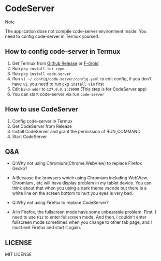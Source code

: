 # CodeServer

> [!NOTE]
> The application dose not compile code-server environment inside. You need to config code-server in Termux yourself.

## How to config code-server in Termux

1. Get Termux from [Github Release](https://github.com/termux/termux-app/releases) or [F-droid](https://f-droid.org/en/packages/com.termux/)
2. Run `pkg install tur-repo`
3. Run `pkg install code-server`
4. Run `vi ~/.config/code-server/config.yaml` to edit config, if you don't have `vi`, you need to run `pkg install vim` first
5. Edit `bind-addr` to `127.0.0.1:20000` (This step is for CodeServer app)
6. You can start code-server via run `code-server`

## How to use CodeServer

1. Config code-server in Termux
2. Get CodeServer from Release
3. Install CodeServer and grant the permission of RUN_COMMAND
4. Start CodeServer

## Q&A

- Q:Why not using Chromium(Chrome,WebView) to replace Firefox Gecko?
- A:Because the browsers which using Chromium including WebView, Chromium , etc will have display problem in my tablet device. You can think about that when you using a dark theme vscode but there is a white line on the screen bottom to hurt you eyes is very bad.

- Q:Why not using Firefox to replace CodeServer?
- A:In Firefox, the fullscreen mode have some unbearable problem. First, I need to use `F12` to enter fullscreen mode. And then, I couldn't enter fullscreen mode sometimes when you change to other tab page, and I must exit Firefox and start it again.

## LICENSE

MIT LICENSE
